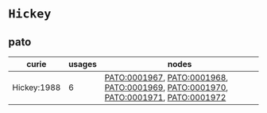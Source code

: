# `Hickey`

## pato

| curie       |   usages | nodes                                                                                                                                                                                                                                                                                                                        |
|-------------|----------|------------------------------------------------------------------------------------------------------------------------------------------------------------------------------------------------------------------------------------------------------------------------------------------------------------------------------|
| Hickey:1988 |        6 | [PATO:0001967](https://bioregistry.io/PATO:0001967), [PATO:0001968](https://bioregistry.io/PATO:0001968), [PATO:0001969](https://bioregistry.io/PATO:0001969), [PATO:0001970](https://bioregistry.io/PATO:0001970), [PATO:0001971](https://bioregistry.io/PATO:0001971), [PATO:0001972](https://bioregistry.io/PATO:0001972) |

